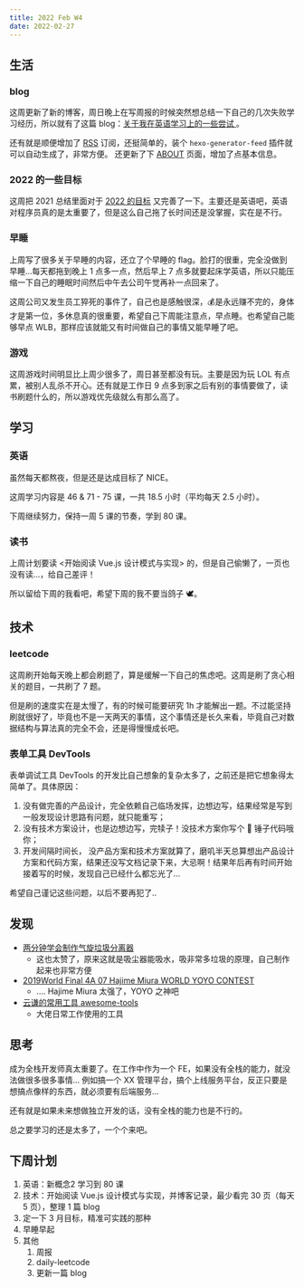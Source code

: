 ```yaml
---
title: 2022 Feb W4
date: 2022-02-27
---
```


## 生活

### blog

这周更新了新的博客，周日晚上在写周报的时候突然想总结一下自己的几次失败学习经历，所以就有了这篇 blog：[关于我在英语学习上的一些尝试
](/2022/02/27/2022/my-attempt-at-learning-english/)。

还有就是顺便增加了 [RSS](/atom.xml) 订阅，还挺简单的，装个 `hexo-generator-feed` 插件就可以自动生成了，非常方便。 还更新了下 [ABOUT](/about) 页面，增加了点基本信息。

### 2022 的一些目标

这周把 2021 总结里面对于 [2022 的目标](/2022/02/20/2022/2021-summary/#2022-Goals)
又完善了一下。主要还是英语吧，英语对程序员真的是太重要了，但是这么自己拖了长时间还是没掌握，实在是不行。

### 早睡

上周写了很多关于早睡的内容，还立了个早睡的 flag。脸打的很重，完全没做到早睡...每天都拖到晚上 1 点多一点，然后早上 7 点多就要起床学英语，所以只能压缩一下自己的睡眠时间然后中午去公司午觉再补一点回来了。

这周公司又发生员工猝死的事件了，自己也是感触很深，💰是永远赚不完的，身体才是第一位，多休息真的很重要，希望自己下周能注意点，早点睡。也希望自己能够早点 WLB，那样应该就能又有时间做自己的事情又能早睡了吧。

### 游戏

这周游戏时间明显比上周少很多了，周日甚至都没有玩。主要是因为玩 LOL 有点累，被别人乱杀不开心。还有就是工作日 9 点多到家之后有别的事情要做了，读书刷题什么的，所以游戏优先级就么有那么高了。

## 学习

### 英语

虽然每天都熬夜，但是还是达成目标了 NICE。

这周学习内容是 46 & 71 - 75 课，一共 18.5 小时（平均每天 2.5 小时）。

下周继续努力，保持一周 5 课的节奏，学到 80 课。

### 读书

上周计划要读 <开始阅读 Vue.js 设计模式与实现> 的，但是自己偷懒了，一页也没有读...，给自己差评！

所以留给下周的我看吧，希望下周的我不要当鸽子 🕊。

## 技术

### leetcode

这周刷开始每天晚上都会刷题了，算是缓解一下自己的焦虑吧。这周是刷了贪心相关的题目，一共刷了 7 题。

但是刷的速度实在是太慢了，有的时候可能要研究 1h 才能解出一题。不过能坚持刷就很好了，毕竟也不是一天两天的事情，这个事情还是长久来看，毕竟自己对数据结构与算法真的完全不会，还是得慢慢成长吧。

### 表单工具 DevTools

表单调试工具 DevTools 的开发比自己想象的复杂太多了，之前还是把它想象得太简单了。具体原因：

1. 没有做完善的产品设计，完全依赖自己临场发挥，边想边写，结果经常是写到一般发现设计思路有问题，就只能重写；
2. 没有技术方案设计，也是边想边写，完犊子！没技术方案你写个 🔨 锤子代码哦你；
3. 开发间隔时间长， 没产品方案和技术方案就算了，磨叽半天总算想出产品设计方案和代码方案，结果还没写文档记录下来，大忌啊！结果年后再有时间开始接着写的时候，发现自己已经什么都忘光了...

希望自己谨记这些问题，以后不要再犯了..


## 发现

- [两分钟学会制作气旋垃圾分离器](https://www.bilibili.com/video/BV1mb4y1H7jF)
   - 这也太赞了，原来这就是吸尘器能吸水，吸非常多垃圾的原理，自己制作起来也非常方便
- [2019World Final 4A 07 Hajime Miura WORLD YOYO CONTEST](https://www.bilibili.com/video/av63610679?from=search&seid=7002975511378983218&spm_id_from=333.337.0.0)
   - .... Hajime Miura 太强了，YOYO 之神吧
- [云谦的常用工具 awesome-tools](https://github.com/sorrycc/awesome-tools)
  - 大佬日常工作使用的工具

## 思考

成为全栈开发师真太重要了。在工作中作为一个 FE，如果没有全栈的能力，就没法做很多很多事情... 例如搞一个 XX 管理平台，搞个上线服务平台，反正只要是想搞点像样的东西，就必须要有后端服务...

还有就是如果未来想做独立开发的话，没有全栈的能力也是不行的。

总之要学习的还是太多了，一个个来吧。

## 下周计划

1. 英语：新概念2 学习到 80 课
3. 技术：开始阅读 Vue.js 设计模式与实现，并博客记录，最少看完 30 页（每天 5 页），整理 1 篇 blog
4. 定一下 3 月目标，精准可实践的那种
2. 早睡早起
5. 其他
    1. 周报
    2. daily-leetcode
    3. 更新一篇 blog
